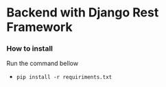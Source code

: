 # Backend with Django Rest Framework

### How to install

Run the command bellow
- `pip install -r requiriments.txt`
